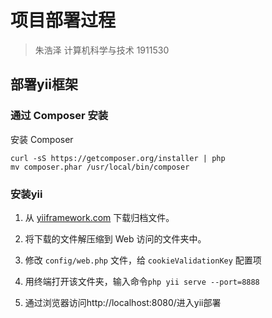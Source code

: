 # 项目部署过程

> 朱浩泽 计算机科学与技术 1911530

## 部署yii框架

### 通过 Composer 安装

安装 Composer

```
curl -sS https://getcomposer.org/installer | php
mv composer.phar /usr/local/bin/composer
```

### 安装yii

1. 从 [yiiframework.com](http://www.yiiframework.com/download/) 下载归档文件。

2. 将下载的文件解压缩到 Web 访问的文件夹中。

3. 修改 `config/web.php` 文件，给 `cookieValidationKey` 配置项

4. 用终端打开该文件夹，输入命令`php yii serve --port=8888`

5. 通过浏览器访问http://localhost:8080/进入yii部署

   

